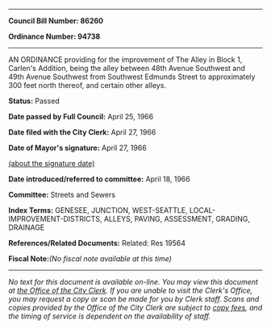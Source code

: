 

********

**Council Bill Number: 86260**
   
**Ordinance Number: 94738**
********

 AN ORDINANCE providing for the improvement of The Alley in Block 1, Carlen's Addition, being the alley between 48th Avenue Southwest and 49th Avenue Southwest from Southwest Edmunds Street to approximately 300 feet north thereof, and certain other alleys.

**Status:** Passed
   
**Date passed by Full Council:** April 25, 1966
   
**Date filed with the City Clerk:** April 27, 1966
   
**Date of Mayor's signature:** April 27, 1966
   
[(about the signature date)](/~public/approvaldate.htm)
   
   
   
**Date introduced/referred to committee:** April 18, 1966
   
**Committee:** Streets and Sewers
   
   
**Index Terms:** GENESEE, JUNCTION, WEST-SEATTLE, LOCAL-IMPROVEMENT-DISTRICTS, ALLEYS, PAVING, ASSESSMENT, GRADING, DRAINAGE

**References/Related Documents:** Related: Res 19564

**Fiscal Note:**_(No fiscal note available at this time)_
********

_No text for this document is available on-line. You may view this document at [the Office of the City Clerk](http://www.seattle.gov/leg/clerk/contactUs.htm). If you are unable to visit the Clerk's Office, you may request a copy or scan be made for you by Clerk staff. Scans and copies provided by the Office of the City Clerk are subject to [copy fees](http://clerk.seattle.gov/~public/clerkfees.htm), and the timing of service is dependent on the availability of staff._

